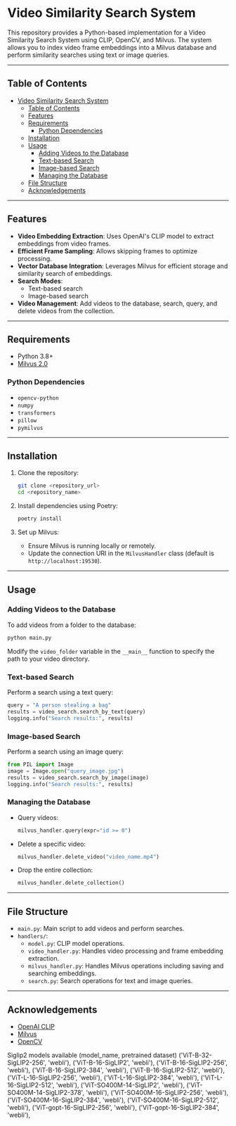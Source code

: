 # Video Similarity Search System

This repository provides a Python-based implementation for a Video Similarity Search System using CLIP, OpenCV, and Milvus. The system allows you to index video frame embeddings into a Milvus database and perform similarity searches using text or image queries.

______________________________________________________________________

## Table of Contents

- [Video Similarity Search System](#video-similarity-search-system)
  - [Table of Contents](#table-of-contents)
  - [Features](#features)
  - [Requirements](#requirements)
    - [Python Dependencies](#python-dependencies)
  - [Installation](#installation)
  - [Usage](#usage)
    - [Adding Videos to the Database](#adding-videos-to-the-database)
    - [Text-based Search](#text-based-search)
    - [Image-based Search](#image-based-search)
    - [Managing the Database](#managing-the-database)
  - [File Structure](#file-structure)
  - [Acknowledgements](#acknowledgements)

______________________________________________________________________

## Features

- **Video Embedding Extraction**: Uses OpenAI's CLIP model to extract embeddings from video frames.
- **Efficient Frame Sampling**: Allows skipping frames to optimize processing.
- **Vector Database Integration**: Leverages Milvus for efficient storage and similarity search of embeddings.
- **Search Modes**:
  - Text-based search
  - Image-based search
- **Video Management**: Add videos to the database, search, query, and delete videos from the collection.

______________________________________________________________________

## Requirements

- Python 3.8+
- [Milvus 2.0](https://milvus.io/)

### Python Dependencies

- `opencv-python`
- `numpy`
- `transformers`
- `pillow`
- `pymilvus`

______________________________________________________________________

## Installation

1. Clone the repository:

   ```bash
   git clone <repository_url>
   cd <repository_name>
   ```

1. Install dependencies using Poetry:

   ```bash
   poetry install
   ```

1. Set up Milvus:

   - Ensure Milvus is running locally or remotely.
   - Update the connection URI in the `MilvusHandler` class (default is `http://localhost:19530`).

______________________________________________________________________

## Usage

### Adding Videos to the Database

To add videos from a folder to the database:

```bash
python main.py
```

Modify the `video_folder` variable in the `__main__` function to specify the path to your video directory.

### Text-based Search

Perform a search using a text query:

```python
query = "A person stealing a bag"
results = video_search.search_by_text(query)
logging.info("Search results:", results)
```

### Image-based Search

Perform a search using an image query:

```python
from PIL import Image
image = Image.open("query_image.jpg")
results = video_search.search_by_image(image)
logging.info("Search results:", results)
```

### Managing the Database

- Query videos:
  ```python
  milvus_handler.query(expr="id >= 0")
  ```
- Delete a specific video:
  ```python
  milvus_handler.delete_video("video_name.mp4")
  ```
- Drop the entire collection:
  ```python
  milvus_handler.delete_collection()
  ```

______________________________________________________________________

## File Structure

- `main.py`: Main script to add videos and perform searches.
- `handlers/`:
  - `model.py`: CLIP model operations.
  - `video_handler.py`: Handles video processing and frame embedding extraction.
  - `milvus_handler.py`: Handles Milvus operations including saving and searching embeddings.
  - `search.py`: Search operations for text and image queries.

______________________________________________________________________

## Acknowledgements

- [OpenAI CLIP](https://github.com/openai/CLIP)
- [Milvus](https://milvus.io/)
- [OpenCV](https://opencv.org/)

Siglip2 models available
(model_name, pretrained dataset)
('ViT-B-32-SigLIP2-256', 'webli'), ('ViT-B-16-SigLIP2', 'webli'), ('ViT-B-16-SigLIP2-256', 'webli'), ('ViT-B-16-SigLIP2-384', 'webli'), ('ViT-B-16-SigLIP2-512', 'webli'), ('ViT-L-16-SigLIP2-256', 'webli'), ('ViT-L-16-SigLIP2-384', 'webli'), ('ViT-L-16-SigLIP2-512', 'webli'), ('ViT-SO400M-14-SigLIP2', 'webli'), ('ViT-SO400M-14-SigLIP2-378', 'webli'), ('ViT-SO400M-16-SigLIP2-256', 'webli'), ('ViT-SO400M-16-SigLIP2-384', 'webli'), ('ViT-SO400M-16-SigLIP2-512', 'webli'), ('ViT-gopt-16-SigLIP2-256', 'webli'), ('ViT-gopt-16-SigLIP2-384', 'webli'),